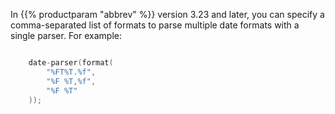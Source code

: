 ---
---
<!-- DISCLAIMER: This file is based on the syslog-ng Open Source Edition documentation https://github.com/balabit/syslog-ng-ose-guides/commit/2f4a52ee61d1ea9ad27cb4f3168b95408fddfdf2 and is used under the terms of The syslog-ng Open Source Edition Documentation License. The file has been modified by Axoflow. -->
In {{% productparam "abbrev" %}} version 3.23 and later, you can specify a comma-separated list of formats to parse multiple date formats with a single parser. For example:

```c

    date-parser(format(
        "%FT%T.%f",
        "%F %T,%f",
        "%F %T"
    ));

```
